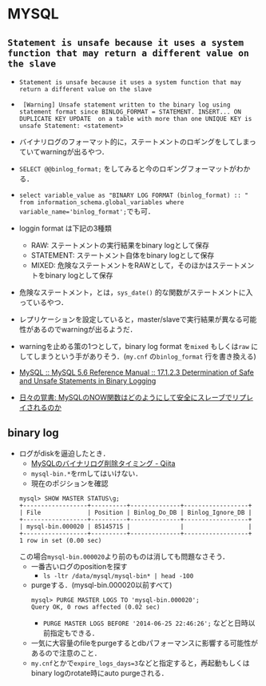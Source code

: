 # MYSQL

## `Statement is unsafe because it uses a system function that may return a different value on the slave`
  - `Statement is unsafe because it uses a system function that may return a different value on the slave`
  - ` [Warning] Unsafe statement written to the binary log using statement format since BINLOG_FORMAT = STATEMENT. INSERT... ON DUPLICATE KEY UPDATE  on a table with more than one UNIQUE KEY is unsafe Statement: <statement>`

  - バイナリログのフォーマット的に，ステートメントのロギングをしてしまっていてwarningが出るやつ．
  - `SELECT @@binlog_format;` をしてみると今のロギングフォーマットがわかる．
  - `select variable_value as "BINARY LOG FORMAT (binlog_format) :: " from information_schema.global_variables where variable_name='binlog_format';`でも可．
  - loggin format は下記の3種類
    - RAW: ステートメントの実行結果をbinary logとして保存
    - STATEMENT: ステートメント自体をbinary logとして保存
    - MIXED: 危険なステートメントをRAWとして，そのほかはステートメントをbinary logとして保存
  - 危険なステートメント，とは，`sys_date()` 的な関数がステートメントに入っているやつ．
  - レプリケーションを設定していると，master/slaveで実行結果が異なる可能性があるのでwarningが出るようだ．
  - warningを止める策の1つとして，binary log format を`mixed` もしくは`raw` にしてしまうという手がありそう．(`my.cnf` の`binlog_format` 行を書き換える)
  - [MySQL :: MySQL 5.6 Reference Manual :: 17.1.2.3 Determination of Safe and Unsafe Statements in Binary Logging](https://dev.mysql.com/doc/refman/5.6/en/replication-rbr-safe-unsafe.html)
  - [日々の覚書: MySQLのNOW関数はどのようにして安全にスレーブでリプレイされるのか](https://yoku0825.blogspot.com/2016/12/mysqlnow.html)

## binary log
- ログがdiskを逼迫したとき．
  - [MySQLのバイナリログ削除タイミング - Qiita](https://qiita.com/gessy0129/items/e10c9eb2f55eed4dd18c)
  - `mysql-bin.*`をrmしてはいけない．
  - 現在のポジションを確認
  ```
  mysql> SHOW MASTER STATUS\g;
  +------------------+----------+--------------+------------------+
  | File             | Position | Binlog_Do_DB | Binlog_Ignore_DB |
  +------------------+----------+--------------+------------------+
  | mysql-bin.000020 | 85145715 |              |                  |
  +------------------+----------+--------------+------------------+
  1 row in set (0.00 sec)
  ```
  この場合`mysql-bin.000020`より前のものは消しても問題なさそう．
  - 一番古いログのpositionを探す
    - `ls -ltr /data/mysql/mysql-bin* | head -100`
  - purgeする．(mysql-bin.000020以前すべて)
    ```
    mysql> PURGE MASTER LOGS TO 'mysql-bin.000020';
    Query OK, 0 rows affected (0.02 sec)
    ```
    - `PURGE MASTER LOGS BEFORE '2014-06-25 22:46:26';` などと日時以前指定もできる．
  - 一気に大容量のfileをpurgeするとdbパフォーマンスに影響する可能性があるので注意のこと．
  - `my.cnf`とかで`expire_logs_days=3`などと指定すると，再起動もしくはbinary logのrotate時にauto purgeされる．
